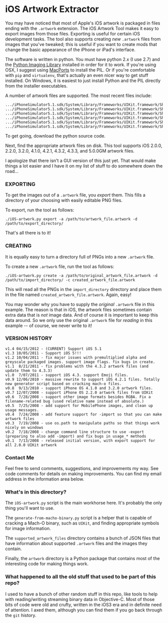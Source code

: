 iOS Artwork Extractor
=====================

You may have noticed that most of Apple's iOS artwork is packaged in files ending with the `.artwork` extension. The iOS Artwork Tool makes it easy to export images from those files. Exporting is useful for certain iOS development tasks. The tool also supports creating *new* `.artwork` files from images that you've tweaked; this is useful if you want to create mods that change the basic appearance of the iPhone or iPad's interface.

The software is written in python. You must have python 2.x (I use 2.7) and the [Python Imaging Library](http://www.pythonware.com/products/pil/) installed in order for it to work. If you're using OSX, I suggest using [MacPorts](http://www.macports.org/) to install the PIL. Or if you're comfortable with `pip` and `virtualenv`, that's actually an even nicer way to get stuff installed. On Windows, it is easiest to just install Python and the PIL directly from the installer executables.

A number of artwork files are supported. The most recent files include:

    .../iPhoneSimulator5.1.sdk/System/Library/Frameworks/UIKit.framework/Shared.artwork
    .../iPhoneSimulator5.1.sdk/System/Library/Frameworks/UIKit.framework/Shared@2x.artwork
    .../iPhoneSimulator5.1.sdk/System/Library/Frameworks/UIKit.framework/Shared@2x~ipad.artwork
    .../iPhoneSimulator5.1.sdk/System/Library/Frameworks/UIKit.framework/Shared@2x~iphone.artwork
    .../iPhoneSimulator5.1.sdk/System/Library/Frameworks/UIKit.framework/Shared~ipad.artwork
    .../iPhoneSimulator5.1.sdk/System/Library/Frameworks/UIKit.framework/Shared~iphone.artwork
        
To get going, download the python source code.

Next, find the appropriate artwork files on disk. This tool supports iOS 2.0.0, 2.2.0, 3.2.0, 4.1.0, 4.2.1, 4.3.2, 4.3.3, and 5.0.0GM artwork files.

I apologize that there isn't a GUI version of this just yet. That would make things a lot easier and I have it on my list of stuff to do somewhere down the road...

### EXPORTING

To get the images out of a `.artwork` file, you *export* them. This fills a directory of your choosing with easily editable PNG files.

To export, run the tool as follows:

    ./iOS-artwork.py export -a /path/to/artwork_file.artwork -d /path/to/export_directory/

That's all there is to it!

### CREATING

It is equally easy to turn a directory full of PNGs into a new `.artwork` file.

To create a new `.artwork` file, run the tool as follows:

    ./iOS-artwork.py create -a /path/to/original_artwork_file.artwork -d /path/to/import_directory/ -c created_artwork_file.artwork

This will read all the PNGs in the `import_directory` directory and place them in the file named `created_artwork_file.artwork`. Again, easy!

You may wonder why you have to supply the *original* `.artwork` file in this example. The reason is that in iOS, the artwork files sometimes contain extra data that is *not* image data. And of course it is important to keep this data around. So we only use the original `.artwork` file for *reading* in this example -- of course, we never write to it!

### VERSION HISTORY

    v1.4 04/15/2012 - (CURRENT) Support iOS 5.1
    v1.3 10/05/2011 - Support iOS 5!!!
    v1.2 10/04/2011 - fix major issues with premultiplied alpha and greyscale packaged images. support image flags. fix bugs in create.
    v1.1  8/21/2011 - fix problems with the 4.3.2 artwork files (and update them to 4.3.3)
    v1.0  7/07/2011 - support iOS 4.3. support Emoji files.
    v0.9 12/06/2010 - massive rewrite to support iOS 4.2.1 files. Totally new generator script based on cracking mach-o files.
    v0.8  9/13/2010 - support iPhone OS 4.1.0 and 3.2.0 artwork files.
    v0.7 12/07/2008 - support iPhone OS 2.2.0 artwork files from UIKit
    v0.6  7/28/2008 - support other image formats besides RGBA. Fix a filename-related bug (used relative name instead of absolute.)
    v0.5  7/25/2008 - add support for MobilePhone images, and clean up usage messages.
    v0.4  7/24/2008 - add feature support for -import so that you can make artwork files
    v0.3  7/19/2008 - use os.path to manipulate paths so that things work nicely on windows
    v0.2  7/18/2008 - change command line structure to use -export (preparing to also add -import) and fix bugs in usage_* methods
    v0.1  7/13/2008 - released initial version, with export support for all 2.0.0 UIKit artwork
    
### Contact Me

Feel free to send comments, suggestions, and improvements my way. See code comments for details on making improvements. You can find my email address in the information area below.

### What's in this directory?

The `iOS-artwork.py` script is the main workhorse here. It's probably the only thing you'll want to use.

The `generate-from-macho-binary.py` script is a helper that is capable of cracking a Mach-O binary, such as `UIKit`, and finding appropriate symbols for image information.

The `supported_artwork_files` directory contains a bunch of JSON files that have information about supported `.artwork` files and the images they contain.

Finally, the `artwork` directory is a Python package that contains most of the interesting code for making things work.

### What happened to all the old stuff that used to be part of this repo?

I used to have a bunch of other random stuff in this repo, like tools to help with reading/writing streaming binary data in Objective-C. Most of those bits of code were old and crufty, written in the iOS3 era and in definite need of attention. I axed them, although you can find them if you go back through the `git` history.


